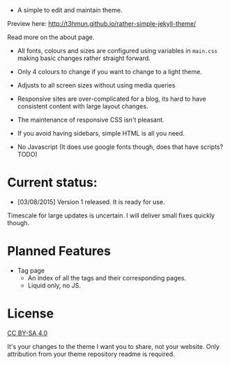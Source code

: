  * A simple to edit and maintain theme.

Preview here:
http://t3hmun.github.io/rather-simple-jekyll-theme/

Read more on the about page.

 * All fonts, colours and sizes are configured using variables in `main.css` making basic changes rather straight forward.
 
 * Only 4 colours to change if you want to change to a light theme.

 * Adjusts to all screen sizes without using media queries
  * Responsive sites are over-complicated for a blog, its hard to have consistent content with large layout changes.
  * The maintenance of responsive CSS isn't pleasant. 
  * If you avoid having sidebars, simple HTML is all you need.
 
 * No Javascript (It does use google fonts though, does that have scripts? TODO)
  

# Current status:

* [03/08/2015]  Version 1 released. It is ready for use.

Timescale for large updates is uncertain.
I will deliver small fixes quickly though.

# Planned Features
* Tag page
  * An index of all the tags and their corresponding pages.
  * Liquid only, no JS.

# License

[CC BY-SA 4.0](http://creativecommons.org/licenses/by-sa/4.0/)

It's your changes to the theme I want you to share, not your website. Only attribution from your theme repository readme is required.
  
